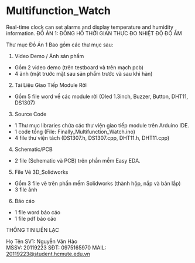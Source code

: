 # Multifunction_Watch
Real-time clock can set alarms and display temperature and humidity information.
ĐỒ ÁN 1: ĐỒNG HỒ THỜI GIAN THỰC ĐO NHIỆT ĐỘ ĐỘ ẨM

Thư mục Đồ Án 1 Bao gồm các thư mục sau:

1.	Video Demo / Ảnh sản phẩm
-	Gồm 2 video demo (trên testboard và trên mạch pcb)
-	4 ảnh (mặt trước mặt sau sản phẩm trước và sau khi hàn)
2.	Tài Liệu Giao Tiếp Module Rời
-	Gồm 5 file word về các module rời (Oled 1.3inch, Buzzer, Button, DHT11, DS1307)
3.	Source Code
-	1 Thư mục libraries chứa các thư viện giao tiếp module trên Arduino IDE.
-	1 code tổng (File: Finally_Multifunction_Watch.ino)
-	4 file thư viện tách (DS1307.h, DS1307.cpp, DHT11.h, DHT11.cpp)
4.	Schematic/PCB
-	2 file (Schematic và PCB) trên phần mềm Easy EDA.
5.	File Vẽ 3D_Solidworks
-	Gồm 3 file vẽ trên phần mềm Solidworks (thành hộp, nắp và bản lắp)
-	3 file ảnh 
6.	Báo cáo
-	1 file word báo cáo
-	1 file pdf báo cáo


THÔNG TIN LIÊN LẠC

Họ Tên SV1: Nguyễn Văn Hào 	
MSSV: 20119223
SĐT: 0975165970
MAIL: 20119223@student.hcmute.edu.vn
